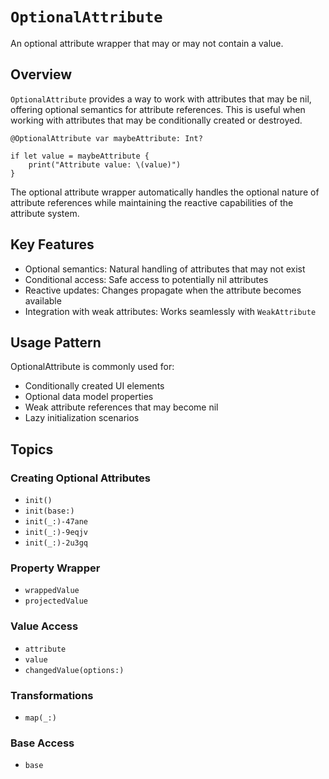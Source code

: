 # ``OptionalAttribute``

An optional attribute wrapper that may or may not contain a value.

## Overview

`OptionalAttribute` provides a way to work with attributes that may be nil, offering optional semantics for attribute references. This is useful when working with attributes that may be conditionally created or destroyed.

    @OptionalAttribute var maybeAttribute: Int?
    
    if let value = maybeAttribute {
        print("Attribute value: \(value)")
    }

The optional attribute wrapper automatically handles the optional nature of attribute references while maintaining the reactive capabilities of the attribute system.

## Key Features

- Optional semantics: Natural handling of attributes that may not exist
- Conditional access: Safe access to potentially nil attributes
- Reactive updates: Changes propagate when the attribute becomes available
- Integration with weak attributes: Works seamlessly with ``WeakAttribute``

## Usage Pattern

OptionalAttribute is commonly used for:
- Conditionally created UI elements
- Optional data model properties
- Weak attribute references that may become nil
- Lazy initialization scenarios

## Topics

### Creating Optional Attributes

- ``init()``
- ``init(base:)``
- ``init(_:)-47ane``
- ``init(_:)-9eqjv``
- ``init(_:)-2u3gq``

### Property Wrapper

- ``wrappedValue``
- ``projectedValue``

### Value Access

- ``attribute``
- ``value``
- ``changedValue(options:)``

### Transformations

- ``map(_:)``

### Base Access

- ``base``
